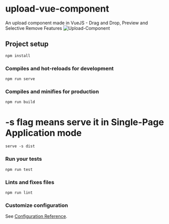 # upload-vue-component
An upload component made in VueJS - Drag and Drop, Preview and Selective Remove Features
![Upload-Component](https://s2.gifyu.com/images/upload-1-2.jpg)

## Project setup
```
npm install
```

### Compiles and hot-reloads for development
```
npm run serve
```

### Compiles and minifies for production
```
npm run build
```
# -s flag means serve it in Single-Page Application mode

```
serve -s dist
```

### Run your tests
```
npm run test
```

### Lints and fixes files
```
npm run lint
```

### Customize configuration
See [Configuration Reference](https://cli.vuejs.org/config/).
